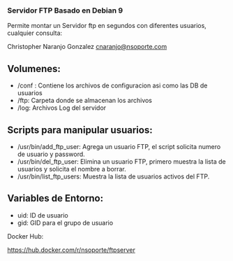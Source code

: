 ### Servidor FTP Basado en Debian 9


Permite montar un Servidor ftp en segundos con diferentes usuarios, cualquier consulta:

Christopher Naranjo Gonzalez <cnaranjo@nsoporte.com> 


## Volumenes:

- /conf :  Contiene los archivos de configuracion asi como las DB de usuarios
- /ftp:  Carpeta donde se almacenan los archivos
- /log:  Archivos Log del servidor 


## Scripts para manipular usuarios:

- /usr/bin/add_ftp_user:   Agrega un usuario FTP, el script solicita numero de usuario y password.
- /usr/bin/del_ftp_user:   Elimina un usuario FTP, primero muestra la lista de usuarios y solicita el nombre a borrar. 
- /usr/bin/list_ftp_users:  Muestra la lista de usuarios activos del FTP.


## Variables de Entorno:

- uid: ID de usuario 
- gid: GID para el grupo de usuario



Docker Hub:

https://hub.docker.com/r/nsoporte/ftpserver


